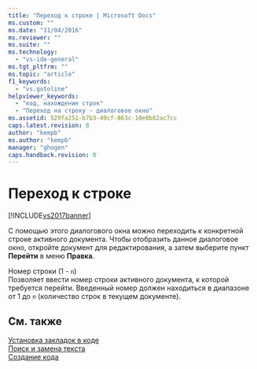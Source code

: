 ```yaml
---
title: "Переход к строке | Microsoft Docs"
ms.custom: ""
ms.date: "11/04/2016"
ms.reviewer: ""
ms.suite: ""
ms.technology: 
  - "vs-ide-general"
ms.tgt_pltfrm: ""
ms.topic: "article"
f1_keywords: 
  - "vs.gotoline"
helpviewer_keywords: 
  - "код, нахождение строк"
  - "Переход на строку - диалоговое окно"
ms.assetid: 529fa251-b7b3-49cf-863c-10e0b82ac7cc
caps.latest.revision: 8
author: "kempb"
ms.author: "kempb"
manager: "ghogen"
caps.handback.revision: 8
---
```

# Переход к строке
[!INCLUDE[vs2017banner](../../code-quality/includes/vs2017banner.md)]

С помощью этого диалогового окна можно переходить к конкретной строке активного документа.  Чтобы отобразить данное диалоговое окно, откройте документ для редактирования, а затем выберите пункт **Перейти** в меню **Правка**.  
  
 Номер строки \(1 \- `n`\)  
 Позволяет ввести номер строки активного документа, к которой требуется перейти.  Введенный номер должен находиться в диапазоне от 1 до `n` \(количество строк в текущем документе\).  
  
## См. также  
 [Установка закладок в коде](../../ide/setting-bookmarks-in-code.md)   
 [Поиск и замена текста](../../ide/finding-and-replacing-text.md)   
 [Создание кода](../../ide/writing-code-in-the-code-and-text-editor.md)